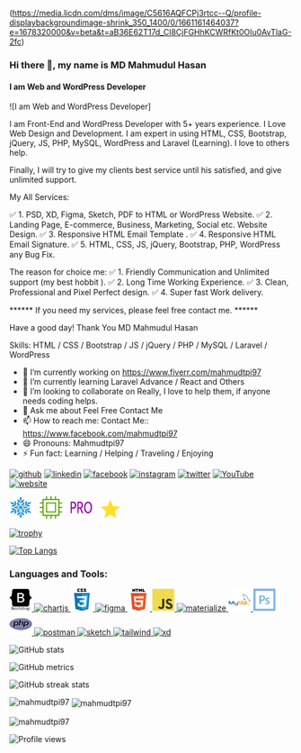 (https://media.licdn.com/dms/image/C5616AQFCPj3rtcc--Q/profile-displaybackgroundimage-shrink_350_1400/0/1661161464037?e=1678320000&v=beta&t=aB36E62T17d_Cl8CjFGHhKCWRfKt0OIu0AvTlaG-2fc)

### Hi there 👋, my name is MD Mahmudul Hasan
#### I am Web and WordPress Developer
![I am Web and WordPress Developer]

I am Front-End and WordPress Developer with 5+ years experience. I Love Web Design and Development. I am expert in using HTML, CSS, Bootstrap, jQuery, JS, PHP, MySQL, WordPress and Laravel (Learning). I love to others help. 

Finally, I will try to give my clients best service until his satisfied, and give unlimited support. 

My All Services:

✅ 1. PSD, XD, Figma, Sketch, PDF to HTML or WordPress Website.
✅ 2. Landing Page, E-commerce, Business, Marketing, Social etc. Website Design.
✅ 3. Responsive HTML Email Template .
✅ 4. Responsive HTML Email Signature.
✅ 5. HTML, CSS, JS, jQuery, Bootstrap, PHP, WordPress any Bug Fix.


The reason for choice me:
✅ 1. Friendly Communication and Unlimited support (my best hobbit ).
✅ 2. Long Time Working Experience.
✅ 3. Clean, Professional and Pixel Perfect design.
✅ 4. Super fast Work delivery.


****** If you need my services, please feel free contact me. ******

Have a good day!
Thank You
MD Mahmudul Hasan

Skills: HTML / CSS / Bootstrap / JS / jQuery / PHP / MySQL / Laravel / WordPress 

- 🔭 I’m currently working on https://www.fiverr.com/mahmudtpi97  
- 🌱 I’m currently learning Laravel Advance / React and Others  
- 👯 I’m looking to collaborate on Really, I love to help them, if anyone needs coding helps. 
- 💬 Ask me about Feel Free Contact Me  
- 📫 How to reach me: Contact Me:: https://www.facebook.com/mahmudtpi97  
- 😄 Pronouns: Mahmudtpi97 
- ⚡ Fun fact: Learning / Helping / Traveling / Enjoying  


[<img src='https://cdn.jsdelivr.net/npm/simple-icons@3.0.1/icons/github.svg' alt='github' height='40'>](https://github.com/Mahmudtpi97)  [<img src='https://cdn.jsdelivr.net/npm/simple-icons@3.0.1/icons/linkedin.svg' alt='linkedin' height='40'>](https://www.linkedin.com/in/Mahmudtpi97/)  [<img src='https://cdn.jsdelivr.net/npm/simple-icons@3.0.1/icons/facebook.svg' alt='facebook' height='40'>](https://www.facebook.com/Mahmudtpi97)  [<img src='https://cdn.jsdelivr.net/npm/simple-icons@3.0.1/icons/instagram.svg' alt='instagram' height='40'>](https://www.instagram.com/Mahmudtpi97/)  [<img src='https://cdn.jsdelivr.net/npm/simple-icons@3.0.1/icons/twitter.svg' alt='twitter' height='40'>](https://twitter.com/Mahmudtpi9)  [<img src='https://cdn.jsdelivr.net/npm/simple-icons@3.0.1/icons/youtube.svg' alt='YouTube' height='40'>](https://www.youtube.com/channel/UCHRJxSgSx0QbarL5RBmzM9A)  [<img src='https://cdn.jsdelivr.net/npm/simple-icons@3.0.1/icons/icloud.svg' alt='website' height='40'>](https://mahmudtpi97.github.io/Portfolio)  

<a href='https://archiveprogram.github.com/'><img src='https://raw.githubusercontent.com/acervenky/animated-github-badges/master/assets/acbadge.gif' width='40' height='40'></a> <a href='https://docs.github.com/en/developers'><img src='https://raw.githubusercontent.com/acervenky/animated-github-badges/master/assets/devbadge.gif' width='40' height='40'></a> <a href='https://github.com/pricing'><img src='https://raw.githubusercontent.com/acervenky/animated-github-badges/master/assets/pro.gif' width='40' height='40'></a> <a href='https://stars.github.com/'><img src='https://raw.githubusercontent.com/acervenky/animated-github-badges/master/assets/starbadge.gif' width='35' height='35'></a> 

[![trophy](https://github-profile-trophy.vercel.app/?username=Mahmudtpi97)](https://github.com/ryo-ma/github-profile-trophy)

[![Top Langs](https://github-readme-stats.vercel.app/api/top-langs/?username=Mahmudtpi97)](https://github.com/anuraghazra/github-readme-stats)
<h3 align="left">Languages and Tools:</h3>
<p align="left"> <a href="https://getbootstrap.com" target="_blank" rel="noreferrer"> <img src="https://raw.githubusercontent.com/devicons/devicon/master/icons/bootstrap/bootstrap-plain-wordmark.svg" alt="bootstrap" width="40" height="40"/> </a> <a href="https://www.chartjs.org" target="_blank" rel="noreferrer"> <img src="https://www.chartjs.org/media/logo-title.svg" alt="chartjs" width="40" height="40"/> </a> <a href="https://www.w3schools.com/css/" target="_blank" rel="noreferrer"> <img src="https://raw.githubusercontent.com/devicons/devicon/master/icons/css3/css3-original-wordmark.svg" alt="css3" width="40" height="40"/> </a> <a href="https://www.figma.com/" target="_blank" rel="noreferrer"> <img src="https://www.vectorlogo.zone/logos/figma/figma-icon.svg" alt="figma" width="40" height="40"/> </a> <a href="https://www.w3.org/html/" target="_blank" rel="noreferrer"> <img src="https://raw.githubusercontent.com/devicons/devicon/master/icons/html5/html5-original-wordmark.svg" alt="html5" width="40" height="40"/> </a> <a href="https://developer.mozilla.org/en-US/docs/Web/JavaScript" target="_blank" rel="noreferrer"> <img src="https://raw.githubusercontent.com/devicons/devicon/master/icons/javascript/javascript-original.svg" alt="javascript" width="40" height="40"/> </a> <a href="https://materializecss.com/" target="_blank" rel="noreferrer"> <img src="https://raw.githubusercontent.com/prplx/svg-logos/5585531d45d294869c4eaab4d7cf2e9c167710a9/svg/materialize.svg" alt="materialize" width="40" height="40"/> </a> <a href="https://www.mysql.com/" target="_blank" rel="noreferrer"> <img src="https://raw.githubusercontent.com/devicons/devicon/master/icons/mysql/mysql-original-wordmark.svg" alt="mysql" width="40" height="40"/> </a> <a href="https://www.photoshop.com/en" target="_blank" rel="noreferrer"> <img src="https://raw.githubusercontent.com/devicons/devicon/master/icons/photoshop/photoshop-line.svg" alt="photoshop" width="40" height="40"/> </a> <a href="https://www.php.net" target="_blank" rel="noreferrer"> <img src="https://raw.githubusercontent.com/devicons/devicon/master/icons/php/php-original.svg" alt="php" width="40" height="40"/> </a> <a href="https://postman.com" target="_blank" rel="noreferrer"> <img src="https://www.vectorlogo.zone/logos/getpostman/getpostman-icon.svg" alt="postman" width="40" height="40"/> </a> <a href="https://www.sketch.com/" target="_blank" rel="noreferrer"> <img src="https://www.vectorlogo.zone/logos/sketchapp/sketchapp-icon.svg" alt="sketch" width="40" height="40"/> </a> <a href="https://tailwindcss.com/" target="_blank" rel="noreferrer"> <img src="https://www.vectorlogo.zone/logos/tailwindcss/tailwindcss-icon.svg" alt="tailwind" width="40" height="40"/> </a> <a href="https://www.adobe.com/products/xd.html" target="_blank" rel="noreferrer"> <img src="https://cdn.worldvectorlogo.com/logos/adobe-xd.svg" alt="xd" width="40" height="40"/> </a> </p>


![GitHub stats](https://github-readme-stats.vercel.app/api?username=Mahmudtpi97&show_icons=true&count_private=true)  

![GitHub metrics](https://metrics.lecoq.io/Mahmudtpi97)  

![GitHub streak stats](https://streak-stats.demolab.com/?user=Mahmudtpi97)  

<p><img align="left" src="https://github-readme-stats.vercel.app/api/top-langs?username=mahmudtpi97&show_icons=true&locale=en&layout=compact" alt="mahmudtpi97" /></p>

<p>&nbsp;<img align="center" src="https://github-readme-stats.vercel.app/api?username=mahmudtpi97&show_icons=true&locale=en" alt="mahmudtpi97" /></p>

<p><img align="center" src="https://github-readme-streak-stats.herokuapp.com/?user=mahmudtpi97&" alt="mahmudtpi97" /></p>

![Profile views](https://gpvc.arturio.dev/Mahmudtpi97)  
